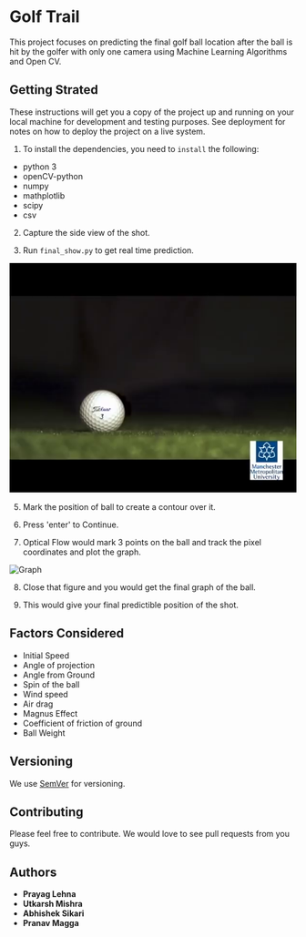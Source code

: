 # Golf Trail

This project focuses on predicting the final golf ball location after the ball is hit by the golfer with only one camera using Machine Learning Algorithms and Open CV.

## Getting Strated 

These instructions will get you a copy of the project up and running on your local machine for development and testing purposes. See deployment for notes on how to deploy the project on a live system.

1) To install the dependencies, you need to ``install`` the following:

- python 3
- openCV-python
- numpy
- mathplotlib
- scipy
- csv

2) Capture the side view of the shot.

3) Run ``final_show.py`` to get real time prediction.

 ![Side Shot](frame1.png)

5) Mark the position of ball to create a contour over it.

6) Press 'enter' to Continue.

7) Optical Flow would mark 3 points on the ball and track the pixel coordinates and plot the graph.

 ![Graph](graph.png)

8) Close that figure and you would get the final graph of the ball.

9) This would give your final predictible position of the shot.

## Factors Considered

- Initial Speed
- Angle of projection
- Angle from Ground
- Spin of the ball
- Wind speed
- Air drag
- Magnus Effect
- Coefficient of friction of ground
- Ball Weight


## Versioning

We use [SemVer](http://semver.org/) for versioning.

## Contributing

Please feel free to contribute. We would love to see pull requests from you guys.

## Authors
* **Prayag Lehna**
* **Utkarsh Mishra**
* **Abhishek Sikari**
* **Pranav Magga**

